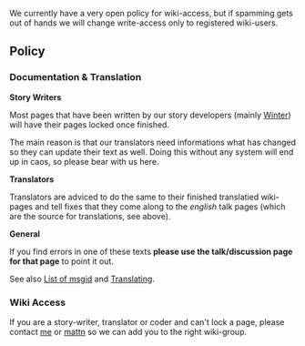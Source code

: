 We currently have a very open policy for wiki-access, but if spamming
gets out of hands we will change write-access only to registered
wiki-users.

## Policy

### Documentation & Translation

**Story Writers**


Most pages that have been written by our story developers (mainly
[Winter](User:Winter "wikilink")) will have their pages locked once
finished.

<!-- -->


The main reason is that our translators need informations what has
changed so they can update their text as well. Doing this without any
system will end up in caos, so please bear with us here.

**Translators**


Translators are adviced to do the same to their finished translatied
wiki-pages and tell fixes that they come along to the *english* talk
pages (which are the source for translations, see above).

**General**


If you find errors in one of these texts **please use the
talk/discussion page for that page** to point it out.

See also [List of msgid](List_of_msgid "wikilink") and
[Translating](Translating "wikilink").

### Wiki Access

If you are a story-writer, translator or coder and can't lock a page,
please contact [me](User:Hoehrer "wikilink") or
[mattn](User:Mattn "wikilink") so we can add you to the right
wiki-group.